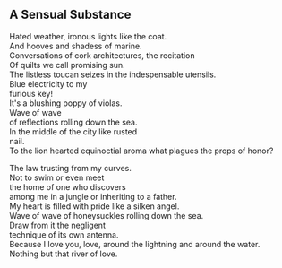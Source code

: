 A Sensual Substance
-------------------
Hated weather, ironous lights like the coat.  
And hooves and shadess of marine.  
Conversations of cork architectures, the recitation  
Of quilts we call promising sun.  
The listless toucan seizes in the indespensable utensils.  
Blue electricity to my  
furious key!  
It's a blushing poppy of violas.  
Wave of wave  
of reflections rolling down the sea.  
In the middle of the city like rusted  
nail.  
To the lion hearted equinoctial aroma what plagues the props of honor?  
  
The law trusting from my curves.  
Not to swim or even meet  
the home of one who discovers  
among me in a jungle or inheriting to a father.  
My heart is filled with pride like a silken angel.  
Wave of wave of honeysuckles rolling down the sea.  
Draw from it the negligent  
technique of its own antenna.  
Because I love you, love, around the lightning and around the water.  
Nothing but that river of love.  
